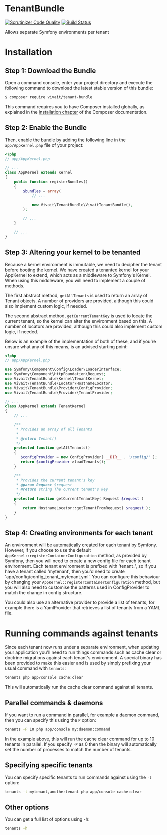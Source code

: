 TenantBundle
============
[![Scrutinizer Code Quality](https://scrutinizer-ci.com/g/vivait/TenantBundle/badges/quality-score.png?b=master)](https://scrutinizer-ci.com/g/vivait/TenantBundle/?branch=master)
[![Build Status](https://scrutinizer-ci.com/g/vivait/TenantBundle/badges/build.png?b=master)](https://scrutinizer-ci.com/g/vivait/TenantBundle/build-status/master)

Allows separate Symfony environments per tenant

Installation
============

Step 1: Download the Bundle
---------------------------

Open a command console, enter your project directory and execute the
following command to download the latest stable version of this bundle:

```bash
$ composer require vivait/tenant-bundle
```

This command requires you to have Composer installed globally, as explained
in the [installation chapter](https://getcomposer.org/doc/00-intro.md)
of the Composer documentation.

Step 2: Enable the Bundle
-------------------------

Then, enable the bundle by adding the following line in the `app/AppKernel.php`
file of your project:

```php
<?php
// app/AppKernel.php

// ...
class AppKernel extends Kernel
{
    public function registerBundles()
    {
        $bundles = array(
            // ...

            new Vivait\TenantBundle\VivaitTenantBundle(),
        );

        // ...
    }

    // ...
}
```

Step 3: Altering your kernel to be tenanted
-------------------------

Because a kernel environment is immutable, we need to decipher the tenant before
booting the kernel. We have created a tenanted kernel for your AppKernel to extend,
which acts as a middleware to Symfony's Kernel. When using this middleware, you
will need to implement a couple of methods.

The first abstract method, ```getAllTenants``` is used to return an array of
Tenant objects. A number of providers are provided, although this could also
implement custom logic, if needed.

The second abstract method, ```getCurrentTenantKey``` is used to locate the current
tenant, so the kernel can alter the environment based on this. A number of locators
are provided, although this could also implement custom logic, if needed.

Below is an example of the implementation of both of these, and if you're unsure
what any of this means, is an advised starting point:

```php
<?php
// app/AppKernel.php

use Symfony\Component\Config\Loader\LoaderInterface;
use Symfony\Component\HttpFoundation\Request;
use Vivait\TenantBundle\Kernel\TenantKernel;
use Vivait\TenantBundle\Locator\HostnameLocator;
use Vivait\TenantBundle\Provider\ConfigProvider;
use Vivait\TenantBundle\Provider\TenantProvider;

// ...
class AppKernel extends TenantKernel
{
	// ...

    /**
     * Provides an array of all Tenants
     *
     * @return Tenant[]
     */
    protected function getAllTenants()
    {
       $configProvider = new ConfigProvider( __DIR__ . '/config/' );
       return $configProvider->loadTenants();
    }

    /**
     * Provides the current tenant's key
     * @param Request $request
     * @return string The current tenant's key
     */
    protected function getCurrentTenantKey( Request $request )
    {
        return HostnameLocator::getTenantFromRequest( $request );
    }
}
```

Step 4: Creating environments for each tenant
-------------------------
An environment will be automatically created for each tenant by Symfony. However,
if you choose to use the default ```AppKernel::registerContainerConfiguration```
method, as provided by Symfony, then you will need to create a new config file for
each tenant environment. Each tenant environment is prefixed with 'tenant_', so if
you have a tenant called 'mytenant', then you'd need to create
'app/config/config_tenant_mytenant.yml'. You can configure this behaviour by
changing your ```AppKernel::registerContainerConfiguration``` method, but you will
also need to customise the patterns used in ConfigProvider to match the change in
config structure.

You could also use an alternative provider to provide a list of
tenants, for example there is a YamlProvider that retrieves a list of tenants from
a YAML file.

# Running commands against tenants
Since each tenant now runs under a separate environment, when updating your application
you'll need to run things commands such as cache clear or doctrine migrations against
each tenant's environment. A special binary has been provided to make this easier and
is used by simply prefixing your usual command with `tenants`:

```bash
tenants php app/console cache:clear
```

This will automatically run the cache clear command against all tenants. 

## Parallel commands & daemons
If you want to run a command in parallel, for example a daemon command, then you can
specify this using the `P` option:

```bash
tenants -P 10 php app/console my:daemon:command
```

In the example above, this will run the cache clear command for up to 10 tenants in parallel.
If you specify `-P` as 0 then the binary will automatically set the number of processes to 
match the number of tenants.

## Specifying specific tenants
You can specify specific tenants to run commands against using the `-t` option:

```bash
tenants -t mytenant,anothertenant php app/console cache:clear
```

## Other options
You can get a full list of options using -h:

```bash
tenants -h
```

